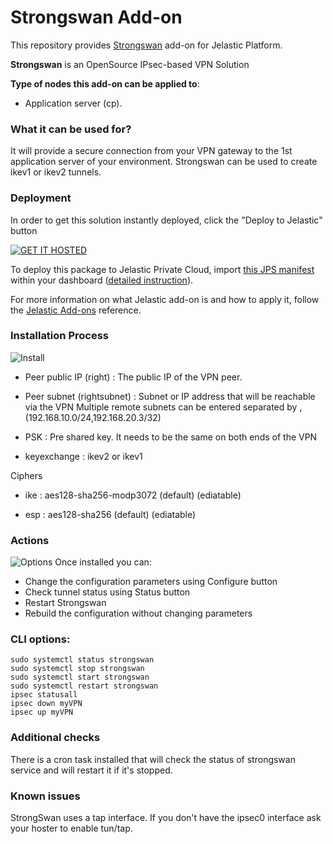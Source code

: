 # Strongswan Add-on

This repository provides [Strongswan](https://www.strongswan.org/) add-on for Jelastic Platform.

**Strongswan** is an OpenSource IPsec-based VPN Solution

**Type of nodes this add-on can be applied to**: 
- Application server (cp).

### What it can be used for?
It will provide a secure connection from your VPN gateway to the 1st application server of your environment. Strongswan can be used to create  ikev1 or ikev2 tunnels.

### Deployment
In order to get this solution instantly deployed, click the "Deploy to Jelastic" button

[![GET IT HOSTED](https://raw.githubusercontent.com/jelastic-jps/jpswiki/master/images/getithosted.png)](https://app.j.layershift.co.uk/?manifest=../../raw/master/manifest.jps)

To deploy this package to Jelastic Private Cloud, import [this JPS manifest](../../raw/master/manifest.jps) within your dashboard ([detailed instruction](https://docs.jelastic.com/environment-export-import#import)).

For more information on what Jelastic add-on is and how to apply it, follow the [Jelastic Add-ons](https://github.com/jelastic-jps/jpswiki/wiki/Jelastic-Addons) reference.

### Installation Process

![Install](../../raw/master/images/strongswan_install_options.png)

* Peer public IP (right) : The public IP of the VPN peer.

* Peer subnet (rightsubnet) : Subnet or IP address that will be reachable via the VPN
Multiple remote subnets can be entered separated by , (192.168.10.0/24,192.168.20.3/32)

* PSK : Pre shared key. It needs to be the same on both ends of the VPN

* keyexchange : ikev2 or ikev1

Ciphers

* ike : aes128-sha256-modp3072 (default) (ediatable)

* esp : aes128-sha256 (default) (ediatable)

### Actions

![Options](../../raw/master/images/strongswan_options.png)
Once installed you can:

* Change the configuration parameters using Configure button
* Check tunnel status using Status button
* Restart Strongswan
* Rebuild the configuration without changing parameters

### CLI options:
```
sudo systemctl status strongswan
sudo systemctl stop strongswan
sudo systemctl start strongswan
sudo systemctl restart strongswan
ipsec statusall
ipsec down myVPN
ipsec up myVPN
```

### Additional checks

There is a cron task installed that will check the status of strongswan service and will restart it if it's stopped.

### Known issues

StrongSwan uses a tap interface. If you don't have the ipsec0 interface ask your hoster to enable tun/tap.